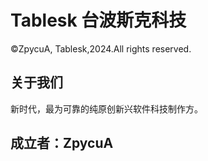 # Tablesk 台波斯克科技
©ZpycuA, Tablesk,2024.All rights reserved.️

## 关于我们
新时代，最为可靠的纯原创新兴软件科技制作方。

## 成立者：ZpycuA
